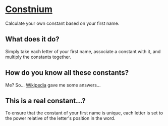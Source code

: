 # [Constnium](https://git.kennel.ml/Anri/Constnium)

Calculate your own constant based on your first name.

## What does it do?
Simply take each letter of your first name, associate a constant with it, and multiply the constants together.

## How do you know all these constants?
Me? So... [Wikipedia](https://en.wikipedia.org/wiki/List_of_mathematical_constants) gave me some answers...

## This is a real constant...?
To ensure that the constant of your first name is unique,
each letter is set to the power relative of the letter's position in the word.

